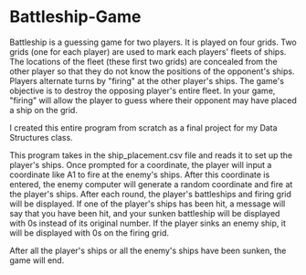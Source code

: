 # Battleship-Game
Battleship is a guessing game for two players. It is played on four grids. Two grids (one for each player) are used to mark each players' fleets of ships. The locations of the fleet (these first two grids) are concealed from the other player so that they do not know the positions of the opponent's ships. Players alternate turns by "firing" at the other player's ships. The game's objective is to destroy the opposing player's entire fleet. In your game, "firing" will allow the player to guess where their opponent may have placed a ship on the grid.

I created this entire program from scratch as a final project for my Data Structures class.

This program takes in the ship_placement.csv file and reads it to set up the player's ships. Once prompted for a coordinate, the player will input a coordinate like A1 to fire at the enemy's ships. After this coordinate is entered, the enemy computer will generate a random coordinate and fire at the player's ships. After each round, the player's battleships and firing grid will be displayed. If one of the player's ships has been hit, a message will say that you have been hit, and your sunken battleship will be displayed with 0s instead of its original number. If the player sinks an enemy ship, it will be displayed with 0s on the firing grid.

After all the player's ships or all the enemy's ships have been sunken, the game will end.
